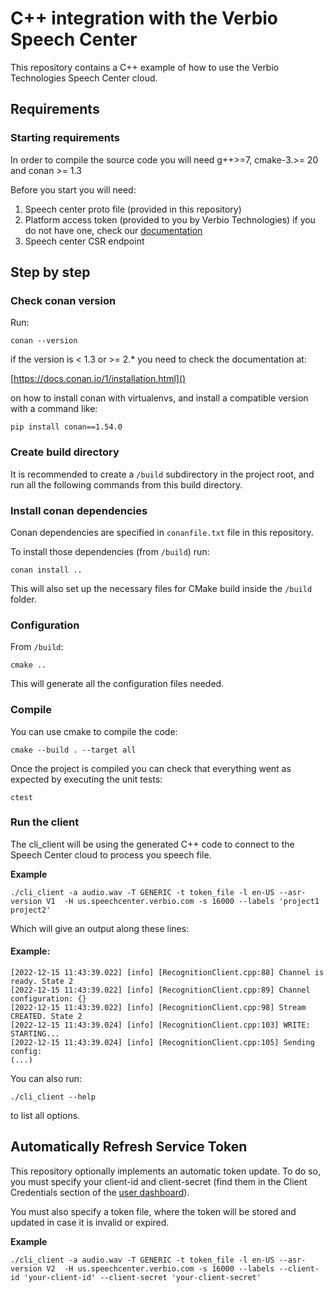 # C++ integration with the Verbio Speech Center

This repository contains a C++ example of how to use the Verbio Technologies Speech Center cloud.

## Requirements
### Starting requirements
In order to compile the source code you will need g++>=7, cmake-3.>= 20 and conan >= 1.3

Before you start you will need: 
1. Speech center proto file (provided in this repository)
2. Platform access token (provided to you by Verbio Technologies) if you do not have one, check our [documentation](https://speechcenter.verbio.com/documentation)
3. Speech center CSR endpoint

## Step by step

### Check conan version

Run:
```shell
conan --version
```
if the version is < 1.3 or >= 2.* you need to check the documentation at:

[https://docs.conan.io/1/installation.html]()

on how to install conan with virtualenvs, and install a compatible version with a command like:
```shell
pip install conan==1.54.0
```

### Create build directory

It is recommended to create a `/build` subdirectory in the project root, and run all the following commands from this build directory.

### Install conan dependencies

Conan dependencies are specified in `conanfile.txt` file in this repository.

To install those dependencies (from `/build`) run:
```
conan install ..
```
This will also set up the necessary files for CMake build inside the `/build` folder.


### Configuration
From `/build`:
```
cmake ..
```

This will generate all the configuration files needed.

### Compile

You can use cmake to compile the code:
```
cmake --build . --target all 
```
Once the project is compiled you can check that everything went as expected by executing the unit tests:
```
ctest
```
### Run the client
The cli_client will be using the generated C++ code to connect to the Speech Center cloud to process you speech file.

**Example**

```shell
./cli_client -a audio.wav -T GENERIC -t token_file -l en-US --asr-version V1  -H us.speechcenter.verbio.com -s 16000 --labels 'project1 project2'
```

Which will give an output along these lines:

 #### Example:
 ```
[2022-12-15 11:43:39.022] [info] [RecognitionClient.cpp:88] Channel is ready. State 2
[2022-12-15 11:43:39.022] [info] [RecognitionClient.cpp:89] Channel configuration: {}
[2022-12-15 11:43:39.022] [info] [RecognitionClient.cpp:98] Stream CREATED. State 2
[2022-12-15 11:43:39.024] [info] [RecognitionClient.cpp:103] WRITE: STARTING...
[2022-12-15 11:43:39.024] [info] [RecognitionClient.cpp:105] Sending config:
(...)
 ```

You can also run:
```shell
./cli_client --help
```
to list all options.


## Automatically Refresh Service Token
This repository optionally implements an automatic token update. To do so, you must specify your client-id and client-secret (find them in the Client Credentials section of the [user dashboard](https://dashboard.speechcenter.verbio.com)).

You must also specify a token file, where the token will be stored and updated in case it is invalid or expired.

**Example**
```console
./cli_client -a audio.wav -T GENERIC -t token_file -l en-US --asr-version V2  -H us.speechcenter.verbio.com -s 16000 --labels --client-id 'your-client-id' --client-secret 'your-client-secret'

```